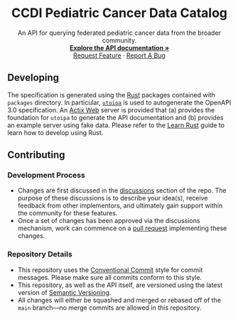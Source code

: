 <p align="center">
  <h1 align="center">
  CCDI Pediatric Cancer Data Catalog
  </h1>
</p>

<p align="center">
    An API for querying federated pediatric cancer data from the broader community.
    <br />
    <a href="https://cbiit.github.io/ccdi-federation-api/"><strong>Explore the API documentation »</strong></a>
    <br />
    <a href="https://github.com/cbiit/ccdi-federation-api/issues/new?assignees=&labels=&template=feature_request.md&title=Descriptive%20Title&labels=enhancement">Request Feature</a>
    ·
    <a href="https://github.com/cbiit/ccdi-federation-api/issues/new?assignees=&labels=&template=bug_report.md&title=Descriptive%20Title&labels=bug">Report A Bug</a>
    <br />
  </p>
</p>

## Developing

The specification is generated using the [Rust] packages contained with `packages` directory. In particular, [`utoipa`] is used to autogenerate the OpenAPI 3.0 specification. An [Actix Web] server is provided that (a) provides the foundation for `utoipa` to generate the API documentation and (b) provides an example server using fake data. Please refer to the [Learn Rust] guide to learn how to develop using Rust.

## Contributing

### Development Process

- Changes are first discussed in the [discussions](https://github.com/cbiit/ccdi-federation-api/discussions) section of the repo. The purpose of these discussions is to describe your idea(s), receive feedback from other implementors, and ultimately gain support within the community for these features.
- Once a set of changes has been approved via the discussions mechanism, work can commence on a [pull request](https://github.com/cbiit/ccdi-federation-api/discussions) implementing these changes.

### Repository Details

- This repository uses the [Conventional Commit](https://www.conventionalcommits.org/en/v1.0.0/) style for commit messages. Please make sure all commits conform to this style.
- This repository, as well as the API itself, are versioned using the latest version of [Semantic Versioning](https://semver.org/).
- All changes will either be squashed and merged or rebased off of the `main` branch—no merge commits are allowed in this repository.

[Actix Web]: https://actix.rs/
[Learn Rust]: https://www.rust-lang.org/learn
[Rust]: https://www.rust-lang.org/
[`utoipa`]: https://github.com/juhaku/utoipa